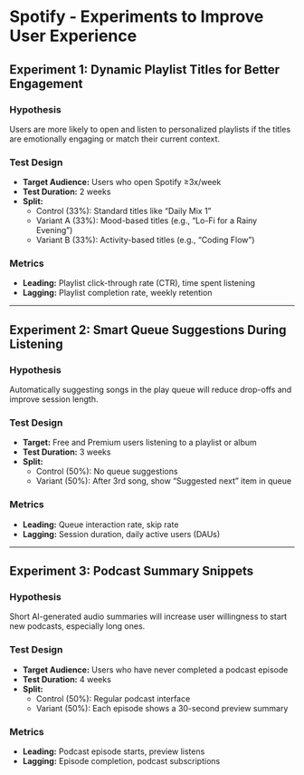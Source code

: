 # Spotify - Experiments to Improve User Experience

## Experiment 1: Dynamic Playlist Titles for Better Engagement

### Hypothesis
Users are more likely to open and listen to personalized playlists if the titles are emotionally engaging or match their current context.

### Test Design
- **Target Audience:** Users who open Spotify ≥3x/week
- **Test Duration:** 2 weeks
- **Split:**
  - Control (33%): Standard titles like “Daily Mix 1”
  - Variant A (33%): Mood-based titles (e.g., “Lo-Fi for a Rainy Evening”)
  - Variant B (33%): Activity-based titles (e.g., “Coding Flow”)

### Metrics
- **Leading:** Playlist click-through rate (CTR), time spent listening
- **Lagging:** Playlist completion rate, weekly retention

---

## Experiment 2: Smart Queue Suggestions During Listening

### Hypothesis
Automatically suggesting songs in the play queue will reduce drop-offs and improve session length.

### Test Design
- **Target:** Free and Premium users listening to a playlist or album
- **Test Duration:** 3 weeks
- **Split:**
  - Control (50%): No queue suggestions
  - Variant (50%): After 3rd song, show “Suggested next” item in queue

### Metrics
- **Leading:** Queue interaction rate, skip rate
- **Lagging:** Session duration, daily active users (DAUs)

---

## Experiment 3: Podcast Summary Snippets

### Hypothesis
Short AI-generated audio summaries will increase user willingness to start new podcasts, especially long ones.

### Test Design
- **Target Audience:** Users who have never completed a podcast episode
- **Test Duration:** 4 weeks
- **Split:**
  - Control (50%): Regular podcast interface
  - Variant (50%): Each episode shows a 30-second preview summary

### Metrics
- **Leading:** Podcast episode starts, preview listens
- **Lagging:** Episode completion, podcast subscriptions
